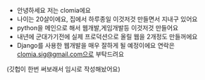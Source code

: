 - 안녕하세요 저는 clomia에요
- 나이는 20살이에요, 집에서 하루종일 이것저것 만들면서 지내구 있어요
- python을 메인으로 해서 웹개발,게임개발등 이것저것 만들어요
- 내년에 군대가기전에 실제 프로덕션으로 올릴 웹을 2개정도 만들꺼에요
- Django를 사용한 웹개발을 매우 잘하게 될 예정이에요 연락은 clomia.sig@gmail.com으로 부탁드려요

(깃헙이 한번 써보래서 임시로 작성해놨어요)

<!---
clomia/clomia is a ✨ special ✨ repository because its `README.md` (this file) appears on your GitHub profile.
You can click the Preview link to take a look at your changes.
--->
